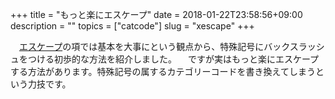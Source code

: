 +++
title = "もっと楽にエスケープ"
date = 2018-01-22T23:58:56+09:00
description = ""
topics = ["catcode"]
slug = "xescape"
+++

&#x3000;[エスケープ](/tutorial/escape/)の項では基本を大事にという観点から、特殊記号にバックスラッシュをつける初歩的な方法を紹介しました。
　ですが実はもっと楽にエスケープする方法があります。特殊記号の属するカテゴリーコードを書き換えてしまうという力技です。